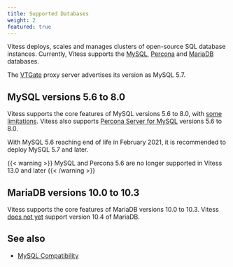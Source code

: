 ```yaml
---
title: Supported Databases  
weight: 2
featured: true
---
```


Vitess deploys, scales and manages clusters of open-source SQL database instances. Currently, Vitess supports the [MySQL](https://www.mysql.com/), [Percona](https://www.percona.com/software/mysql-database/percona-server) and [MariaDB](https://mariadb.org) databases.

The [VTGate](../../concepts/vtgate/) proxy server advertises its version as MySQL 5.7.

## MySQL versions 5.6 to 8.0

Vitess supports the core features of MySQL versions 5.6 to 8.0, with [some limitations](../../reference/mysql-compatibility/). Vitess also supports [Percona Server for MySQL](https://www.percona.com/software/mysql-database/percona-server) versions 5.6 to 8.0.

With MySQL 5.6 reaching end of life in February 2021, it is recommended to deploy MySQL 5.7 and later.

{{< warning >}}
MySQL and Percona 5.6 are no longer supported in Vitess 13.0 and later
{{< /warning >}}

## MariaDB versions 10.0 to 10.3

Vitess supports the core features of MariaDB versions 10.0 to 10.3. Vitess [does not yet](https://github.com/vitessio/vitess/issues/5362) support version 10.4 of MariaDB.

## See also

+ [MySQL Compatibility](../../reference/mysql-compatibility/)
